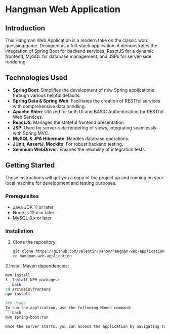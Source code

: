 # Hangman Web Application

## Introduction
This Hangman Web Application is a modern take on the classic word guessing game. Designed as a full-stack application, it demonstrates the integration of Spring Boot for backend services, ReactJS for a dynamic frontend, MySQL for database management, and JSPs for server-side rendering.

## Technologies Used
- **Spring Boot**: Simplifies the development of new Spring applications through various helpful defaults.
- **Spring Data & Spring Web**: Facilitates the creation of RESTful services with comprehensive data handling.
- **Apache Shiro**: Utilized for both UI and BASIC Authentication for RESTful Web Services.
- **ReactJS**: Manages the stateful frontend presentation.
- **JSP**: Used for server-side rendering of views, integrating seamlessly with Spring MVC.
- **MySQL & JPA Hibernate**: Handles database operations.
- **JUnit, AssertJ, Mockito**: For robust backend testing.
- **Selenium WebDriver**: Ensures the reliability of integration tests.

## Getting Started
These instructions will get you a copy of the project up and running on your local machine for development and testing purposes. 

### Prerequisites
- Java JDK 11 or later
- Node.js 12.x or later
- MySQL 8.x or later

### Installation
1. Clone the repository:
   ```bash
   git clone https://github.com/ValentinTyanov/hangman-web-application.git
   cd hangman-web-application
2.Install Maven dependencies:
   ```bash
   mvn install
3. Install NPM packages:
   ```bash
   cd src\main\frontend
   npm install

### Usage
To run the application, use the following Maven command:
   ```bash
   mvn spring-boot:run

Once the server starts, you can access the application by navigating to http://localhost:8080 in your web browser.
